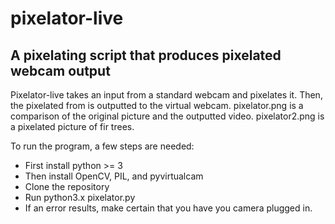 # pixelator-live
## A pixelating script that produces pixelated webcam output

Pixelator-live takes an input from a standard webcam and pixelates it. Then, the pixelated from is outputted to the virtual webcam. pixelator.png is a comparison of the original picture and the outputted video. pixelator2.png is a pixelated picture of fir trees.

To run the program, a few steps are needed:

- First install python >= 3
- Then install OpenCV, PIL, and pyvirtualcam
- Clone the repository
- Run python3.x pixelator.py
- If an error results, make certain that you have you camera plugged in.
